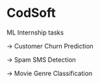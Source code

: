 # CodSoft
ML Internship tasks 

-> Customer Churn Prediction

-> Spam SMS Detection

-> Movie Genre Classification
